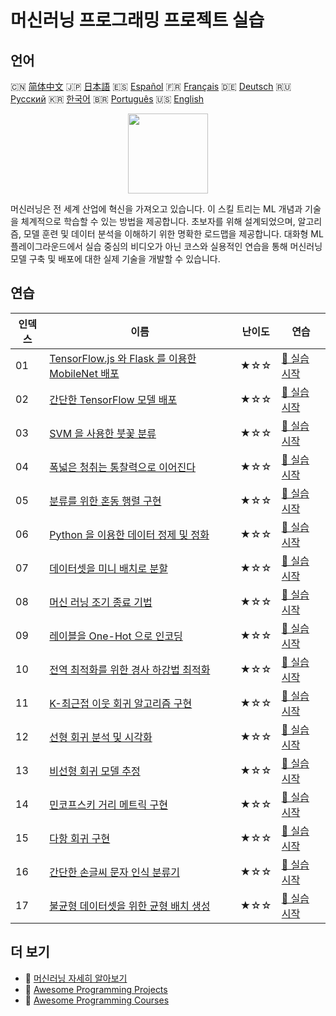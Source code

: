 # 머신러닝 프로그래밍 프로젝트 실습

## 언어

🇨🇳 [简体中文](README_zh.md) 🇯🇵 [日本語](README_ja.md) 🇪🇸 [Español](README_es.md) 🇫🇷 [Français](README_fr.md) 🇩🇪 [Deutsch](README_de.md) 🇷🇺 [Русский](README_ru.md) 🇰🇷 [한국어](README_ko.md) 🇧🇷 [Português](README_pt.md) 🇺🇸 [English](README.md) 

<div align="center">
<img width="128px" src="https://file.labex.io/path/1kXLbMH5geSl.png">
</div>

머신러닝은 전 세계 산업에 혁신을 가져오고 있습니다. 이 스킬 트리는 ML 개념과 기술을 체계적으로 학습할 수 있는 방법을 제공합니다. 초보자를 위해 설계되었으며, 알고리즘, 모델 훈련 및 데이터 분석을 이해하기 위한 명확한 로드맵을 제공합니다. 대화형 ML 플레이그라운드에서 실습 중심의 비디오가 아닌 코스와 실용적인 연습을 통해 머신러닝 모델 구축 및 배포에 대한 실제 기술을 개발할 수 있습니다.

## 연습

|   인덱스 | 이름                                                                                                                                   | 난이도   | 연습                                                                                                        |
|----------|----------------------------------------------------------------------------------------------------------------------------------------|----------|-------------------------------------------------------------------------------------------------------------|
|       01 | [TensorFlow.js 와 Flask 를 이용한 MobileNet 배포](https://labex.io/ko/courses/project-deploying-mobilenet-with-tensorflowjs-and-flask) | ★☆☆      | [🚀 실습 시작](https://labex.io/ko/courses/project-deploying-mobilenet-with-tensorflowjs-and-flask)         |
|       02 | [간단한 TensorFlow 모델 배포](https://labex.io/ko/courses/project-deploying-a-simple-tensorflow-model)                                 | ★☆☆      | [🚀 실습 시작](https://labex.io/ko/courses/project-deploying-a-simple-tensorflow-model)                     |
|       03 | [SVM 을 사용한 붓꽃 분류](https://labex.io/ko/courses/project-classifying-iris-using-svm)                                              | ★☆☆      | [🚀 실습 시작](https://labex.io/ko/courses/project-classifying-iris-using-svm)                              |
|       04 | [폭넓은 청취는 통찰력으로 이어진다](https://labex.io/ko/courses/project-broad-listening-leads-to-insight)                              | ★☆☆      | [🚀 실습 시작](https://labex.io/ko/courses/project-broad-listening-leads-to-insight)                        |
|       05 | [분류를 위한 혼동 행렬 구현](https://labex.io/ko/courses/project-create-confusion-matrix)                                              | ★☆☆      | [🚀 실습 시작](https://labex.io/ko/courses/project-create-confusion-matrix)                                 |
|       06 | [Python 을 이용한 데이터 정제 및 정화](https://labex.io/ko/courses/project-csv-data-purification)                                      | ★☆☆      | [🚀 실습 시작](https://labex.io/ko/courses/project-csv-data-purification)                                   |
|       07 | [데이터셋을 미니 배치로 분할](https://labex.io/ko/courses/project-divide-dataset-into-mini-batches)                                    | ★☆☆      | [🚀 실습 시작](https://labex.io/ko/courses/project-divide-dataset-into-mini-batches)                        |
|       08 | [머신 러닝 조기 종료 기법](https://labex.io/ko/courses/project-early-stopping)                                                         | ★☆☆      | [🚀 실습 시작](https://labex.io/ko/courses/project-early-stopping)                                          |
|       09 | [레이블을 One-Hot 으로 인코딩](https://labex.io/ko/courses/project-encoding-label-to-one-hot)                                          | ★☆☆      | [🚀 실습 시작](https://labex.io/ko/courses/project-encoding-label-to-one-hot)                               |
|       10 | [전역 최적화를 위한 경사 하강법 최적화](https://labex.io/ko/courses/project-haste-makes-waste)                                         | ★☆☆      | [🚀 실습 시작](https://labex.io/ko/courses/project-haste-makes-waste)                                       |
|       11 | [K-최근접 이웃 회귀 알고리즘 구현](https://labex.io/ko/courses/project-k-nearest-neighbors-regression-algorithm-implementation)        | ★☆☆      | [🚀 실습 시작](https://labex.io/ko/courses/project-k-nearest-neighbors-regression-algorithm-implementation) |
|       12 | [선형 회귀 분석 및 시각화](https://labex.io/ko/courses/project-linear-regression-fitting-and-plotting)                                 | ★☆☆      | [🚀 실습 시작](https://labex.io/ko/courses/project-linear-regression-fitting-and-plotting)                  |
|       13 | [비선형 회귀 모델 추정](https://labex.io/ko/courses/project-linear-validation-method)                                                  | ★☆☆      | [🚀 실습 시작](https://labex.io/ko/courses/project-linear-validation-method)                                |
|       14 | [민코프스키 거리 메트릭 구현](https://labex.io/ko/courses/project-implementing-minkowski-distance-metric)                              | ★☆☆      | [🚀 실습 시작](https://labex.io/ko/courses/project-implementing-minkowski-distance-metric)                  |
|       15 | [다항 회귀 구현](https://labex.io/ko/courses/project-polynomial-regression-implementation-and-application)                             | ★☆☆      | [🚀 실습 시작](https://labex.io/ko/courses/project-polynomial-regression-implementation-and-application)    |
|       16 | [간단한 손글씨 문자 인식 분류기](https://labex.io/ko/courses/project-simple-handwritten-character-recognition-classifier)              | ★☆☆      | [🚀 실습 시작](https://labex.io/ko/courses/project-simple-handwritten-character-recognition-classifier)     |
|       17 | [불균형 데이터셋을 위한 균형 배치 생성](https://labex.io/ko/courses/project-balanced-batch-generation-for-imbalanced-datasets)         | ★☆☆      | [🚀 실습 시작](https://labex.io/ko/courses/project-balanced-batch-generation-for-imbalanced-datasets)       |

## 더 보기

- 🔗 [머신러닝 자세히 알아보기](https://labex.io/ko/skilltrees/ml)
- 🔗 [Awesome Programming Projects](https://github.com/labex-labs/awesome-programming-projects)
- 🔗 [Awesome Programming Courses](https://github.com/labex-labs/awesome-programming-courses)

